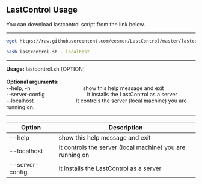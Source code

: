 ## LastControl Usage

You can download lastcontrol script from the link below.<br>

---

```bash
wget https://raw.githubusercontent.com/eesmer/LastControl/master/lastcontrol.sh
```
```bash
bash lastcontrol.sh --localhost
```
---

**Usage:** lastcontrol.sh [OPTION] <br>
<br>
**Optional arguments:**<br>
  --help, -h&emsp;&emsp;&emsp;&emsp;&emsp;&emsp;&emsp;&emsp;&emsp;&emsp;show this help message and exit <br>
  --server-config&emsp;&emsp;&emsp;&emsp;&emsp;&emsp;&emsp;&emsp;It installs the LastControl as a server <br>
  --localhost&emsp;&emsp;&emsp;&emsp;&emsp;&emsp;&emsp;&emsp;It controls the server (local machine) you are running on. <br>

----
| Option          | Description                                               |
| --------------- | --------------------------------------------------------- |
| --help          | show this help message and exit                           |
| --localhost     | It controls the server (local machine) you are running on |
| --server-config | It installs the LastControl as a server                   |

